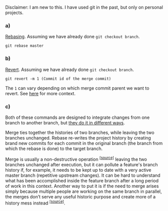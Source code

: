 Disclaimer: I am new to this. I have used git in the past, but only on personal projects.

### a)
[Rebasing](https://git-scm.com/book/en/v2/Git-Branching-Rebasing). Assuming we have already done `git checkout branch`.  

```
git rebase master
```

### b)  
[Revert](https://www.atlassian.com/git/tutorials/undoing-changes/git-revert). Assuming we have already done `git checkout branch`.  
 
``` 
git revert -m 1 (Commit id of the merge commit)
```
The `1` can vary depending on which merge commit parent we want to revert. See [here](http://stackoverflow.com/questions/7099833/how-to-revert-a-merge-commit-thats-already-pushed-to-remote-branch/7100005#7100005) for more context.

### c)
Both of these commands are designed to integrate changes from one branch to another branch, but [they do it in different ways](https://www.atlassian.com/git/tutorials/merging-vs-rebasing).

Merge ties together the histories of two branches, while leaving the two branches unchanged. Rebase re-writes the project history by creating brand new commits for each commit in the original branch (the branch from which the rebase is done) to the target branch. 

Merge is usually a non-destructive operation <sup>[[source]](https://www.atlassian.com/git/tutorials/merging-vs-rebasing/conceptual-overview)</sup> leaving the two branches unchanged after execution, but it can pollute a feature's branch history if, for example, it needs to be kept up to date with a very active master branch (repetitive upstream changes). It can be hard to understand what has been accomplished inside the feature branch after a long period of work in this context. Another way to put it is if the need to merge arises simply because multiple people are working on the same branch in parallel, the merges don’t serve any useful historic purpose and create more of a history mess instead <sup>[[source]](https://blog.sourcetreeapp.com/2012/08/21/merge-or-rebase/)</sup>.





 
